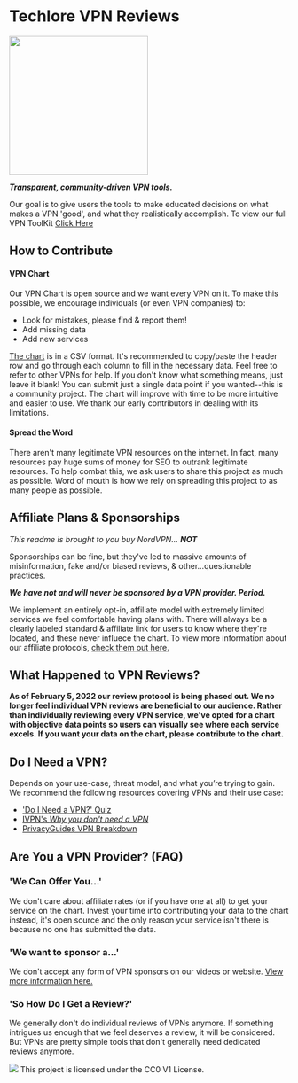 # Techlore VPN Reviews
<img src="https://techlore.tech/assets/logos/vpn.svg" width="250" height="250">

***Transparent, community-driven VPN tools.***

Our goal is to give users the tools to make educated decisions on what makes a VPN 'good', and what they realistically accomplish. To view our full VPN ToolKit [Click Here](https://techlore.tech/vpn)

## How to Contribute
#### VPN Chart
Our VPN Chart is open source and we want every VPN on it. To make this possible, we encourage individuals (or even VPN companies) to:
* Look for mistakes, please find & report them!
* Add missing data
* Add new services

[The chart](https://github.com/techlore/VPN-reviews/blob/master/VPNchart.csv) is in a CSV format. It's recommended to copy/paste the header row and go through each column to fill in the necessary data. Feel free to refer to other VPNs for help. If you don't know what something means, just leave it blank! You can submit just a single data point if you wanted--this is a community project. The chart will improve with time to be more intuitive and easier to use. We thank our early contributors in dealing with its limitations.

#### Spread the Word
There aren't many legitimate VPN resources on the internet. In fact, many resources pay huge sums of money for SEO to outrank legitimate resources. To help combat this, we ask users to share this project as much as possible. Word of mouth is how we rely on spreading this project to as many people as possible.

## Affiliate Plans & Sponsorships
*This readme is brought to you buy NordVPN...* ***NOT***

Sponsorships can be fine, but they've led to massive amounts of misinformation, fake and/or biased reviews, & other...questionable practices.

***We have not and will never be sponsored by a VPN provider. Period.***

We implement an entirely opt-in, affiliate model with extremely limited services we feel comfortable having plans with. There will always be a clearly labeled standard & affiliate link for users to know where they're located, and these never influece the chart. To view more information about our affiliate protocols, [check them out here.](https://github.com/techlore/channel-content/blob/master/affiliates.md)

## What Happened to VPN Reviews?
**As of February 5, 2022 our review protocol is being phased out. We no longer feel individual VPN reviews are beneficial to our audience. Rather than individually reviewing every VPN service, we've opted for a chart with objective data points so users can visually see where each service excels. If you want your data on the chart, please contribute to the chart.**

## Do I Need a VPN? 
Depends on your use-case, threat model, and what you’re trying to gain. We recommend the following resources covering VPNs and their use case:

* ['Do I Need a VPN?' Quiz](https://www.doineedavpn.com/)
* [IVPN's *Why you don't need a VPN*](https://www.ivpn.net/blog/why-you-dont-need-a-vpn/)
* [PrivacyGuides VPN Breakdown](https://www.privacyguides.org/providers/vpn/#info)

## Are You a VPN Provider? (FAQ)
### 'We Can Offer You...'
We don't care about affiliate rates (or if you have one at all) to get your service on the chart. Invest your time into contributing your data to the chart instead, it's open source and the only reason your service isn't there is because no one has submitted the data.

### 'We want to sponsor a...'
We don't accept any form of VPN sponsors on our videos or website. [View more information here.](https://github.com/techlore/VPN-reviews#affiliate-plans--sponsorships)

### 'So How Do I Get a Review?'
We generally don't do individual reviews of VPNs anymore. If something intrigues us enough that we feel deserves a review, it will be considered. But VPNs are pretty simple tools that don't generally need dedicated reviews anymore.

![](https://i.creativecommons.org/p/zero/1.0/88x31.png) This project is licensed under the CC0 V1 License.
